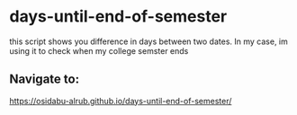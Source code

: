 # days-until-end-of-semester
this script shows you difference in days between two dates. In my case, im using it to check when my college semster ends

## Navigate to:
https://osidabu-alrub.github.io/days-until-end-of-semester/
